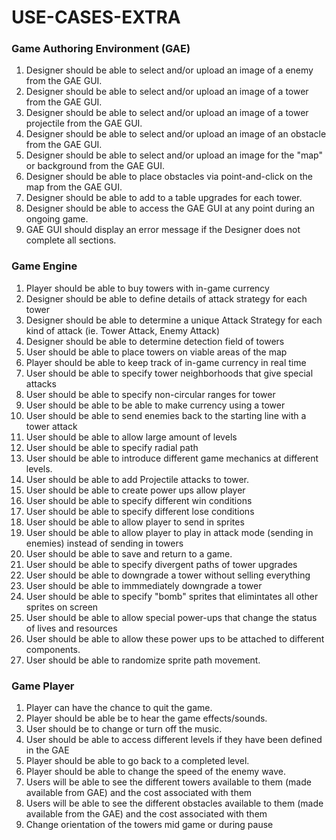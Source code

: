 # USE-CASES-EXTRA

### Game Authoring Environment (GAE)
1. Designer should be able to select and/or upload an image of a enemy from the GAE GUI.
2. Designer should be able to select and/or upload an image of a tower from the GAE GUI.
3. Designer should be able to select and/or upload an image of a tower projectile from the GAE GUI.
4. Designer should be able to select and/or upload an image of an obstacle from the GAE GUI.
5. Designer should be able to select and/or upload an image for the "map" or background from the GAE GUI.
6. Designer should be able to place obstacles via point-and-click on the map from the GAE GUI.
7. Designer should be able to add to a table upgrades for each tower.
8. Designer should be able to access the GAE GUI at any point during an ongoing game. 
9. GAE GUI should display an error message if the Designer does not complete all sections.


### Game Engine
1. Player should be able to buy towers with in-game currency
2. Designer should be able to define details of attack strategy for each tower
3. Designer should be able to determine a unique Attack Strategy for each kind of attack (ie. Tower Attack, Enemy Attack)
4. Designer should be able to determine detection field of towers
5. User should be able to place towers on viable areas of the map
6. Player should be able to keep track of in-game currency in real time
7. User should be able to specify tower neighborhoods that give special attacks
8. User should be able to specify non-circular ranges for tower
9. User should be able to be able to make currency using a tower
10. User should be able to send enemies back to the starting line with a tower attack
11. User should be able to allow large amount of levels
12. User should be able to specify radial path
13. User should be able to introduce different game mechanics at different levels. 
14. User should be able to add Projectile attacks to tower.
15. User should be able to create power ups allow player 
16. User should be able to specify different win conditions
17. User should be able to specify different lose conditions
18. User should be able to allow player to send in sprites
19. User should be able to allow player to play in attack mode (sending in enemies) instead of sending in towers
20. User should be able to save and return to a game.
21. User should be able to specify divergent paths of tower upgrades
22. User should be able to downgrade a tower without selling everything
23. User should be able to immmediately downgrade a tower
24. User should be able to specify "bomb" sprites that elimintates all other sprites on screen
25. User should be able to allow special power-ups that change the status of lives and resources
26. User should be able to allow these power ups to be attached to different components. 
27. User should be able to randomize sprite path movement. 


### Game Player
1. Player can have the chance to quit the game. 
2. Player should be able be to hear the game effects/sounds.
3. User should be to change or turn off the music.
4. User should be able to access different levels if they have been defined in the GAE
5. Player should be able to go back to a completed level.
6. Player should be able to change the speed of the enemy wave.
7. Users will be able to see the different towers available to them (made available from GAE) and the cost associated with them
8. Users will be able to see the different obstacles available to them (made available from the GAE) and the cost associated with them
9. Change orientation of the towers mid game or during pause
